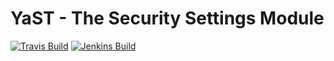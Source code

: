 # YaST - The Security Settings Module #

[![Travis Build](https://travis-ci.org/yast/yast-security.svg?branch=master)](https://travis-ci.org/yast/yast-security)
[![Jenkins Build](http://img.shields.io/jenkins/s/https/ci.opensuse.org/yast-security-master.svg)](https://ci.opensuse.org/view/Yast/job/yast-security-master/)

